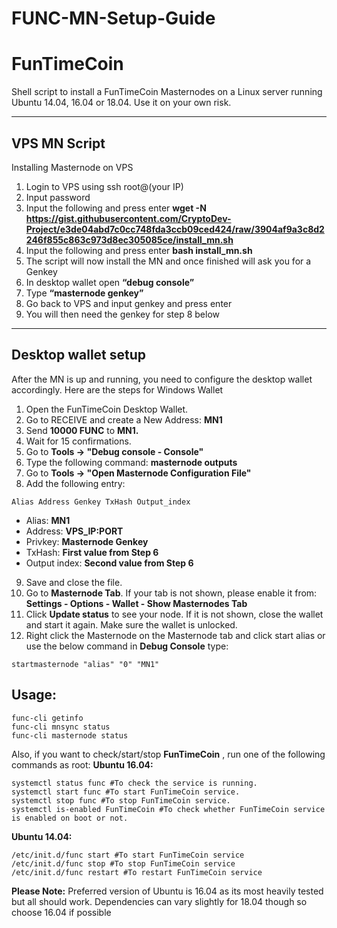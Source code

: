# FUNC-MN-Setup-Guide

# FunTimeCoin
Shell script to install a FunTimeCoin Masternodes on a Linux server running Ubuntu 14.04, 16.04 or 18.04. Use it on your own risk.

***
## VPS MN Script
Installing Masternode on VPS
 1. Login to VPS using ssh root@(your IP)
 2. Input password
 3. Input the following and press enter
	**wget -N https://gist.githubusercontent.com/CryptoDev-Project/e3de04abd7c0cc748fda3ccb09ced424/raw/3904af9a3c8d2246f855c863c973d8ec305085ce/install_mn.sh**
 4. Input the following and press enter
	**bash install_mn.sh**
 5. The script will now install the MN and once finished will ask you for a Genkey 
 6. In desktop wallet open **“debug console”**
 7. Type **“masternode genkey”**
 8. Go back to VPS and input genkey and press enter
 9. You will then need the genkey for step 8 below

***
## Desktop wallet setup
After the MN is up and running, you need to configure the desktop wallet accordingly. Here are the steps for Windows Wallet
 1. Open the FunTimeCoin Desktop Wallet.
 2. Go to RECEIVE and create a New Address: **MN1**
 3. Send **10000 FUNC** to **MN1.**
 4. Wait for 15 confirmations.
 5. Go to **Tools -> "Debug console - Console"**
 6. Type the following command: **masternode outputs**
 7. Go to **Tools -> "Open Masternode Configuration File"**
 8. Add the following entry:
 ```
Alias Address Genkey TxHash Output_index
```
* Alias: **MN1**
* Address: **VPS_IP:PORT**
* Privkey: **Masternode Genkey**
* TxHash: **First value from Step 6**
* Output index: **Second value from Step 6**
 9. Save and close the file.
 10. Go to **Masternode Tab**. If your tab is not shown, please enable it from: **Settings - Options - Wallet - Show Masternodes Tab**
 11. Click **Update status** to see your node. If it is not shown, close the wallet and start it again. Make sure the wallet is unlocked.
 12. Right click the Masternode on the Masternode tab and click start alias or use the below command in **Debug Console** type:
 ```
startmasternode "alias" "0" "MN1"
```

## Usage:
```
func-cli getinfo
func-cli mnsync status
func-cli masternode status
```
Also, if you want to check/start/stop **FunTimeCoin** , run one of the following commands as root:
**Ubuntu 16.04:**
```
systemctl status func #To check the service is running.
systemctl start func #To start FunTimeCoin service.
systemctl stop func #To stop FunTimeCoin service.
systemctl is-enabled FunTimeCoin #To check whether FunTimeCoin service is enabled on boot or not.
```
**Ubuntu 14.04:**
```
/etc/init.d/func start #To start FunTimeCoin service
/etc/init.d/func stop #To stop FunTimeCoin service
/etc/init.d/func restart #To restart FunTimeCoin service
```
**Please Note:** Preferred version of Ubuntu is 16.04 as its most heavily tested but all should work. Dependencies can vary slightly for 18.04 though so choose 16.04 if possible
